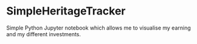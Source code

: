 # SimpleHeritageTracker
Simple Python Jupyter notebook which allows me to visualise my earning and my different investments. 
